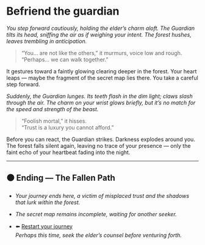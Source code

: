 # Befriend the guardian
*You step forward cautiously, holding the elder’s charm aloft. The Guardian tilts its head, sniffing the air as if weighing your intent. The forest hushes, leaves trembling in anticipation.*  

> “You… are not like the others,” it murmurs, voice low and rough.  
> “Perhaps… we can walk together.”  

It gestures toward a faintly glowing clearing deeper in the forest. Your heart leaps — maybe the fragment of the secret map lies there. You take a careful step forward.  

*Suddenly, the Guardian lunges. Its teeth flash in the dim light; claws slash through the air. The charm on your wrist glows briefly, but it’s no match for the speed and strength of the beast.*  

> “Foolish mortal,” it hisses.  
> “Trust is a luxury you cannot afford.”  

Before you can react, the Guardian strikes. Darkness explodes around you. The forest falls silent again, leaving no trace of your presence — only the faint echo of your heartbeat fading into the night.  

---

## ⚫ Ending — The Fallen Path

- *Your journey ends here, a victim of misplaced trust and the shadows that lurk within the forest.*  
- *The secret map remains incomplete, waiting for another seeker.*

- ⬅️ [Restart your journey](start.md)  
*Perhaps this time, seek the elder’s counsel before venturing forth.*